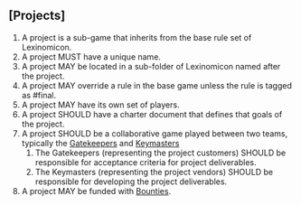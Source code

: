 ## [Projects]

1. A project is a sub-game that inherits from the base rule set of Lexinomicon.
1. A project MUST have a unique name.
1. A project MAY be located in a sub-folder of Lexinomicon named after the project.
1. A project MAY override a rule in the base game unless the rule is tagged as #final.
1. A project MAY have its own set of players. 
1. A project SHOULD have a charter document that defines that goals of the project.
1. A project SHOULD be a collaborative game played between two teams, typically the [Gatekeepers](Roles/Gatekeeper) and [Keymasters](Roles/Keymaster)
    1. The Gatekeepers (representing the project customers) SHOULD be responsible for acceptance criteria for project deliverables.
    1. The Keymasters (representing the project vendors) SHOULD be responsible for developing the project deliverables.
1. A project MAY be funded with [Bounties](Bounties).
